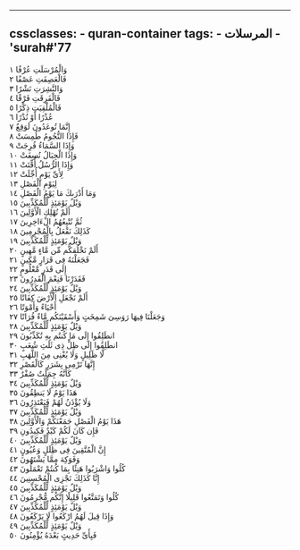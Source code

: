 
---
cssclasses:
    - quran-container
tags:
    - المرسلات
    - 'surah#'77
---

وَالْمُرْسَلَتِ عُرْفًا  ١<br>
فَالْعَصِفَتِ عَصْفًا  ٢<br>
وَالنَّشِرَتِ نَشْرًا  ٣<br>
فَالْفَرِقَتِ فَرْقًا  ٤<br>
فَالْمُلْقِيَتِ ذِكْرًا  ٥<br>
عُذْرًا أَوْ نُذْرًا  ٦<br>
إِنَّمَا تُوعَدُونَ لَوَقِعٌ  ٧<br>
فَإِذَا النُّجُومُ طُمِسَتْ  ٨<br>
وَإِذَا السَّمَاءُ فُرِجَتْ  ٩<br>
وَإِذَا الْجِبَالُ نُسِفَتْ  ١۰<br>
وَإِذَا الرُّسُلُ أُقِّتَتْ  ١١<br>
لِأَىِّ يَوْمٍ أُجِّلَتْ  ١٢<br>
لِيَوْمِ الْفَصْلِ  ١٣<br>
وَمَا أَدْرَىكَ مَا يَوْمُ الْفَصْلِ  ١٤<br>
وَيْلٌ يَوْمَئِذٍ لِّلْمُكَذِّبِينَ  ١٥<br>
أَلَمْ نُهْلِكِ الْأَوَّلِينَ  ١٦<br>
ثُمَّ نُتْبِعُهُمُ الْءَاخِرِينَ  ١٧<br>
كَذَلِكَ نَفْعَلُ بِالْمُجْرِمِينَ  ١٨<br>
وَيْلٌ يَوْمَئِذٍ لِّلْمُكَذِّبِينَ  ١٩<br>
أَلَمْ نَخْلُقكُّم مِّن مَّاءٍ مَّهِينٍ  ٢۰<br>
فَجَعَلْنَهُ فِى قَرَارٍ مَّكِينٍ  ٢١<br>
إِلَى قَدَرٍ مَّعْلُومٍ  ٢٢<br>
فَقَدَرْنَا فَنِعْمَ الْقَدِرُونَ  ٢٣<br>
وَيْلٌ يَوْمَئِذٍ لِّلْمُكَذِّبِينَ  ٢٤<br>
أَلَمْ نَجْعَلِ الْأَرْضَ كِفَاتًا  ٢٥<br>
أَحْيَاءً وَأَمْوَتًا  ٢٦<br>
وَجَعَلْنَا فِيهَا رَوَسِىَ شَمِخَتٍ وَأَسْقَيْنَكُم مَّاءً فُرَاتًا  ٢٧<br>
وَيْلٌ يَوْمَئِذٍ لِّلْمُكَذِّبِينَ  ٢٨<br>
انطَلِقُوا إِلَى مَا كُنتُم بِهِ تُكَذِّبُونَ  ٢٩<br>
انطَلِقُوا إِلَى ظِلٍّ ذِى ثَلَثِ شُعَبٍ  ٣۰<br>
لَّا ظَلِيلٍ وَلَا يُغْنِى مِنَ اللَّهَبِ  ٣١<br>
إِنَّهَا تَرْمِى بِشَرَرٍ كَالْقَصْرِ  ٣٢<br>
كَأَنَّهُ جِمَلَتٌ صُفْرٌ  ٣٣<br>
وَيْلٌ يَوْمَئِذٍ لِّلْمُكَذِّبِينَ  ٣٤<br>
هَذَا يَوْمُ لَا يَنطِقُونَ  ٣٥<br>
وَلَا يُؤْذَنُ لَهُمْ فَيَعْتَذِرُونَ  ٣٦<br>
وَيْلٌ يَوْمَئِذٍ لِّلْمُكَذِّبِينَ  ٣٧<br>
هَذَا يَوْمُ الْفَصْلِ جَمَعْنَكُمْ وَالْأَوَّلِينَ  ٣٨<br>
فَإِن كَانَ لَكُمْ كَيْدٌ فَكِيدُونِ  ٣٩<br>
وَيْلٌ يَوْمَئِذٍ لِّلْمُكَذِّبِينَ  ٤۰<br>
إِنَّ الْمُتَّقِينَ فِى ظِلَلٍ وَعُيُونٍ  ٤١<br>
وَفَوَكِهَ مِمَّا يَشْتَهُونَ  ٤٢<br>
كُلُوا وَاشْرَبُوا هَنِئًا بِمَا كُنتُمْ تَعْمَلُونَ  ٤٣<br>
إِنَّا كَذَلِكَ نَجْزِى الْمُحْسِنِينَ  ٤٤<br>
وَيْلٌ يَوْمَئِذٍ لِّلْمُكَذِّبِينَ  ٤٥<br>
كُلُوا وَتَمَتَّعُوا قَلِيلًا إِنَّكُم مُّجْرِمُونَ  ٤٦<br>
وَيْلٌ يَوْمَئِذٍ لِّلْمُكَذِّبِينَ  ٤٧<br>
وَإِذَا قِيلَ لَهُمُ ارْكَعُوا لَا يَرْكَعُونَ  ٤٨<br>
وَيْلٌ يَوْمَئِذٍ لِّلْمُكَذِّبِينَ  ٤٩<br>
فَبِأَىِّ حَدِيثٍ بَعْدَهُ يُؤْمِنُونَ  ٥۰<br>
